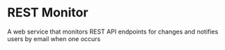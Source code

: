 # REST Monitor
A web service that monitors REST API endpoints for changes and notifies users by email when one occurs
